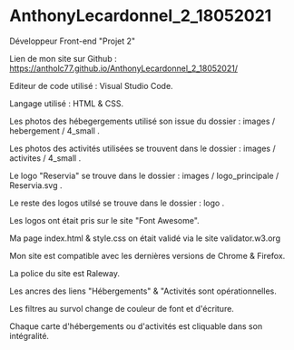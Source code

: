 # AnthonyLecardonnel_2_18052021
Développeur Front-end "Projet 2"

Lien de mon site sur Github : https://antholc77.github.io/AnthonyLecardonnel_2_18052021/


  Editeur de code utilisé : Visual Studio Code.
  
  Langage utilisé : HTML & CSS.
  
  Les photos des hébegergements utilisé son issue du dossier : images / hebergement / 4_small .
  
  Les photos des activités utilisées se trouvent dans le dossier : images / activites / 4_small .
  
  Le logo "Reservia" se trouve dans le dossier : images / logo_principale / Reservia.svg .
  
  Le reste des logos utilsé se trouve dans le dossier : logo .
  
  Les logos ont était pris sur le site "Font Awesome".
  
  Ma page index.html & style.css on était validé via le site validator.w3.org
  
  Mon site est compatible avec les dernières versions de Chrome & Firefox.
  
  La police du site est Raleway.
  
  Les ancres des liens "Hébergements" & "Activités sont opérationnelles.
  
  Les filtres au survol change de couleur de font et d'écriture.
  
  Chaque carte d'hébergements ou d'activités est cliquable dans son intégralité.
  
  
  
  
  
